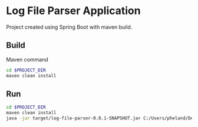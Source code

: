 # Log File Parser Application

Project created using Spring Boot with maven build.

## Build

Maven command

```bash
cd $PROJECT_DIR
maven clean install
```

## Run

```bash
cd $PROJECT_DIR
maven clean install
java -jar target/log-file-parser-0.0.1-SNAPSHOT.jar C:/Users/pheland/Desktop/logFile.txt
```
